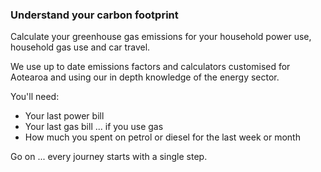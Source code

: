 ### Understand your carbon footprint

Calculate your greenhouse gas emissions for your household power use, household gas use and car travel.

We use up to date emissions factors and calculators customised for Aotearoa and using our in depth knowledge of the energy sector.

You'll need:
* Your last power bill
* Your last gas bill ... if you use gas
* How much you spent on petrol or diesel for the last week or month

Go on ... every journey starts with a single step.
